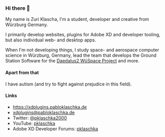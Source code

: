 ### Hi there 👋

My name is Zuri Klascha, I'm a student, developer and creative from Würzburg Germany.

I primarily develop websites, plugins for Adobe XD and developer tooling, but also individual web- and desktop apps.

When I'm not developing things, I study space- and aerospace computer science in Würzburg, Germany, lead the team that develops the Ground Station Software for the [Daedalus2 WüSpace Project](https://www.wuespace.de/daedalus/) and more.

#### Apart from that
I have autism (and try to fight against prejudice in this field).

#### Links
- https://xdplugins.pabloklaschka.de
- xdplugins@pabloklaschka.de
- Twitter: [@pklaschka2000](https://twitter.com/pklaschka2000)
- YouTube: [pklaschka](https://www.youtube.com/channel/UCMyUlXP1YBvxTo4xrjH7k1w)
- Adobe XD Developer Forums: [pklaschka](https://forums.adobexdplatform.com/u/pklaschka/)

<!--
**pklaschka/pklaschka** is a ✨ _special_ ✨ repository because its `README.md` (this file) appears on your GitHub profile.

Here are some ideas to get you started:

- 🔭 I’m currently working on ...
- 🌱 I’m currently learning ...
- 👯 I’m looking to collaborate on ...
- 🤔 I’m looking for help with ...
- 💬 Ask me about ...
- 📫 How to reach me: ...
- 😄 Pronouns: ...
- ⚡ Fun fact: ...
-->
